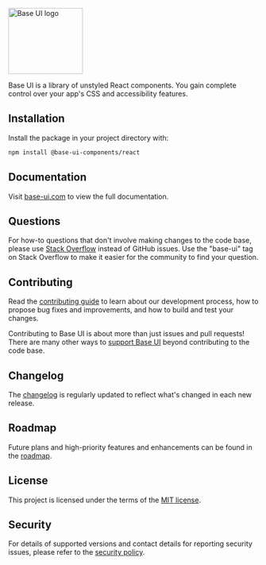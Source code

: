 <!-- markdownlint-disable MD041 -->

<a href="https://base-ui.com" rel="noopener" target="_blank"><img width="150" height="133" src="https://base-ui.com/static/logo.svg" alt="Base UI logo"></a>

Base UI is a library of unstyled React components. You gain complete control over your app's CSS and accessibility features.

## Installation

Install the package in your project directory with:

```bash
npm install @base-ui-components/react
```

## Documentation

<!-- #default-branch-switch -->

Visit [base-ui.com](https://base-ui.com) to view the full documentation.

## Questions

For how-to questions that don't involve making changes to the code base, please use [Stack Overflow](https://stackoverflow.com/questions/tagged/base-ui) instead of GitHub issues.
Use the "base-ui" tag on Stack Overflow to make it easier for the community to find your question.

## Contributing

Read the [contributing guide](/CONTRIBUTING.md) to learn about our development process, how to propose bug fixes and improvements, and how to build and test your changes.

Contributing to Base UI is about more than just issues and pull requests!
There are many other ways to [support Base UI](https://mui.com/material-ui/getting-started/faq/#mui-is-awesome-how-can-i-support-the-project) beyond contributing to the code base.

## Changelog

The [changelog](https://github.com/mui/base-ui/releases) is regularly updated to reflect what's changed in each new release.

## Roadmap

Future plans and high-priority features and enhancements can be found in the [roadmap](https://github.com/orgs/mui/projects/1).

## License

This project is licensed under the terms of the
[MIT license](/LICENSE).

## Security

For details of supported versions and contact details for reporting security issues, please refer to the [security policy](https://github.com/mui/base-ui/security/policy).
